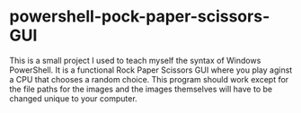 # powershell-pock-paper-scissors-GUI

This is a small project I used to teach myself the syntax of Windows PowerShell.
It is a functional Rock Paper Scissors GUI where you play aginst a CPU that chooses
a random choice. This program should work except for the file paths for the images
and the images themselves will have to be changed unique to your computer. 
